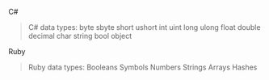 C#

> C# data types:
> byte
> sbyte
> short
> ushort
> int
> uint
> long
> ulong
> float
> double
> decimal
> char
> string
> bool
> object

Ruby

> Ruby data types:
> Booleans
> Symbols
> Numbers
> Strings
> Arrays
> Hashes
